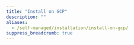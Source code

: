```yaml
---
title: "Install on GCP"
description: ""
aliases:
  - /self-managed/installation/install-on-gcp/
suppress_breadcrumb: true
---
```


<!-- Note: The self-managed are in a separate branch. The self-managed section in main is used for redirect purposes of the early (dec 2024) self-managed docs -->
